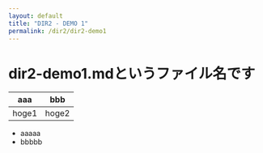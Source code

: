 ```yaml
---
layout: default
title: "DIR2 - DEMO 1"
permalink: /dir2/dir2-demo1
---
```


# dir2-demo1.mdというファイル名です

| aaa | bbb |
| -- | -- |
| hoge1 | hoge2 |

- aaaaa
- bbbbb

